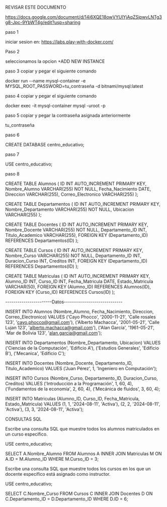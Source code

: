 REVISAR ESTE DOCUMENTO 

https://docs.google.com/document/d/14i6XQE18owVYUlYjAqZSjpwvLNTg3g8-Jpc-9YbWT4g/edit?usp=sharing


paso 1 

iniciar sesion en: https://labs.play-with-docker.com/

Paso 2

seleccionamos la opcion +ADD NEW INSTANCE

paso 3
copiar y pegar el siguiente comando

docker run --name mysql-container -e MYSQL_ROOT_PASSWORD=tu_contraseña -d bitnami/mysql:latest

paso 4
copiar y pegar el siguiente comando

docker exec -it mysql-container mysql -uroot -p

paso 5 
copiar y pegar la contraseña asignada anteriormente

tu_contraseña

paso 6

CREATE DATABASE centro_educativo;

paso 7

USE centro_educativo;

paso 8

CREATE TABLE Alumnos (
    ID INT AUTO_INCREMENT PRIMARY KEY,
    Nombre_Alumno VARCHAR(255) NOT NULL,
    Fecha_Nacimiento DATE,
    Direccion VARCHAR(255),
    Correo_Electronico VARCHAR(255)
);

CREATE TABLE Departamentos (
    ID INT AUTO_INCREMENT PRIMARY KEY,
    Nombre_Departamento VARCHAR(255) NOT NULL,
    Ubicacion VARCHAR(255)
);

CREATE TABLE Docentes (
    ID INT AUTO_INCREMENT PRIMARY KEY,
    Nombre_Docente VARCHAR(255) NOT NULL,
    Departamento_ID INT,
    Titulo_Academico VARCHAR(255),
    FOREIGN KEY (Departamento_ID) REFERENCES Departamentos(ID)
);

CREATE TABLE Cursos (
    ID INT AUTO_INCREMENT PRIMARY KEY,
    Nombre_Curso VARCHAR(255) NOT NULL,
    Departamento_ID INT,
    Duracion_Curso INT,
    Creditos INT,
    FOREIGN KEY (Departamento_ID) REFERENCES Departamentos(ID)
);

CREATE TABLE Matriculas (
    ID INT AUTO_INCREMENT PRIMARY KEY,
    Alumno_ID INT,
    Curso_ID INT,
    Fecha_Matricula DATE,
    Estado_Matricula VARCHAR(50),
    FOREIGN KEY (Alumno_ID) REFERENCES Alumnos(ID),
    FOREIGN KEY (Curso_ID) REFERENCES Cursos(ID)
);


-----------------------Datos-----------------------------


INSERT INTO Alumnos (Nombre_Alumno, Fecha_Nacimiento, Direccion, Correo_Electronico)
VALUES ('Cayo Phocco', '2000-11-21', 'Calle rosales 123', 'cayo.phocco@gmail.com'),
('Alberto Machacca', '2001-05-21', 'Calle Lujan 123', 'alberto.machacca@gmail.com'),
('Alan García', '1961-05-21', 'Mar de Bolivia 123', 'alan.garcia@gmail.com');


INSERT INTO Departamentos (Nombre_Departamento, Ubicacion)
VALUES ('Ciencias de la Computación', 'Edificio A'),
('Estudios Generales', 'Edificio B'),
('Mecanica', 'Edificio C');


INSERT INTO Docentes (Nombre_Docente, Departamento_ID, Titulo_Academico)
VALUES ('Juan Pérez', 1, 'Ingeniero en Computación');


INSERT INTO Cursos (Nombre_Curso, Departamento_ID, Duracion_Curso, Creditos)
VALUES ('Introducción a la Programación', 1, 60, 4),
('Fundamentos de la economía', 2, 60, 4),
('Mecánica de fluidos', 3, 60, 4);


INSERT INTO Matriculas (Alumno_ID, Curso_ID, Fecha_Matricula, Estado_Matricula)
VALUES (1, 1, '2024-08-11', 'Activa'),
(2, 2, '2024-08-11', 'Activa'),
(3, 3, '2024-08-11', 'Activa');


CONSULTAS SQL

Escribe una consulta SQL que muestre todos los alumnos matriculados en un curso
específico.

USE centro_educativo;

SELECT A.Nombre_Alumno
FROM Alumnos A
INNER JOIN Matriculas M ON A.ID = M.Alumno_ID
WHERE M.Curso_ID = 3;



Escribe una consulta SQL que muestre todos los cursos en los que un docente específico está
asignado como instructor.

USE centro_educativo;

SELECT C.Nombre_Curso
FROM Cursos C
INNER JOIN Docentes D ON C.Departamento_ID = D.Departamento_ID
WHERE D.ID = 6;
